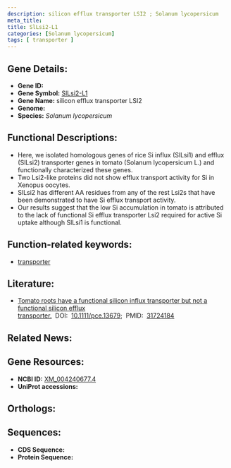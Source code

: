 ```yaml
---
description: silicon efflux transporter LSI2 ; Solanum lycopersicum
meta_title:
title: SlLsi2-L1
categories: [Solanum lycopersicum]
tags: [ transporter ]
---
```


## Gene Details:
- **Gene ID:** []()
- **Gene Symbol:** <u>SlLsi2-L1</u>
- **Gene Name:** silicon efflux transporter LSI2
- **Genome:** []()
- **Species:** *Solanum lycopersicum*

## Functional Descriptions:
   - Here, we isolated homologous genes of rice Si influx (SlLsi1) and efflux (SlLsi2) transporter genes in tomato (Solanum lycopersicum L.) and functionally characterized these genes.
   - Two Lsi2-like proteins did not show efflux transport activity for Si in Xenopus oocytes.
   - SlLsi2 has different AA residues from any of the rest Lsi2s that have been demonstrated to have Si efflux transport activity.
   - Our results suggest that the low Si accumulation in tomato is attributed to the lack of functional Si efflux transporter Lsi2 required for active Si uptake although SlLsi1 is functional.

## Function-related keywords:
   - [transporter](/tags/transporter/)

## Literature:
   - [Tomato roots have a functional silicon influx transporter but not a functional silicon efflux transporter.](https://doi.org/10.1111/pce.13679)&nbsp;&nbsp;DOI:&nbsp;&nbsp;[10.1111/pce.13679](https://doi.org/10.1111/pce.13679);&nbsp;&nbsp;PMID:&nbsp;&nbsp;[31724184](https://pubmed.ncbi.nlm.nih.gov/31724184/)

## Related News:

## Gene Resources:
- **NCBI ID:**  [XM_004240677.4](https://www.ncbi.nlm.nih.gov/gene/?term=XM_004240677.4)
- **UniProt accessions:**  [](https://www.uniprot.org/uniprotkb//entry)

## Orthologs:

## Sequences:
- **CDS Sequence:**
- **Protein Sequence:**
